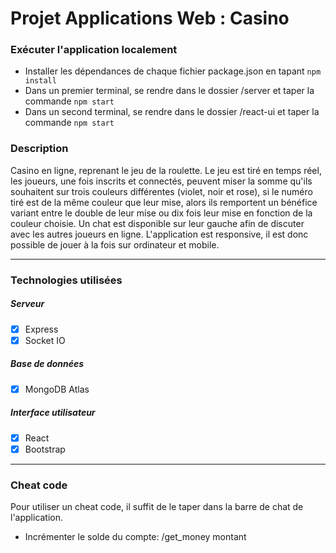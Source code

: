 # Projet Applications Web : Casino

### Exécuter l'application localement
- Installer les dépendances de chaque fichier package.json en tapant `npm install`
- Dans un premier terminal, se rendre dans le dossier /server et taper la commande `npm start`
- Dans un second terminal, se rendre dans le dossier /react-ui et taper la commande `npm start`

### Description
Casino en ligne, reprenant le jeu de la roulette. Le jeu est tiré en temps réel, les joueurs, une fois inscrits et connectés, peuvent miser la somme qu'ils souhaitent sur trois couleurs différentes (violet, noir et rose), si le numéro tiré est de la même couleur que leur mise, alors ils remportent un bénéfice variant entre le double de leur mise ou dix fois leur mise en fonction de la couleur choisie. Un chat est disponible sur leur gauche afin de discuter avec les autres joueurs en ligne. L'application est responsive, il est donc possible de jouer à la fois sur ordinateur et mobile.

------------
### Technologies utilisées

##### Serveur
- [x] Express
- [x] Socket IO

##### Base de données
- [x] MongoDB Atlas

##### Interface utilisateur
- [x] React
- [x] Bootstrap

------------
### Cheat code
Pour utiliser un cheat code, il suffit de le taper dans la barre de chat de l'application.
- Incrémenter le solde du compte: /get_money montant
